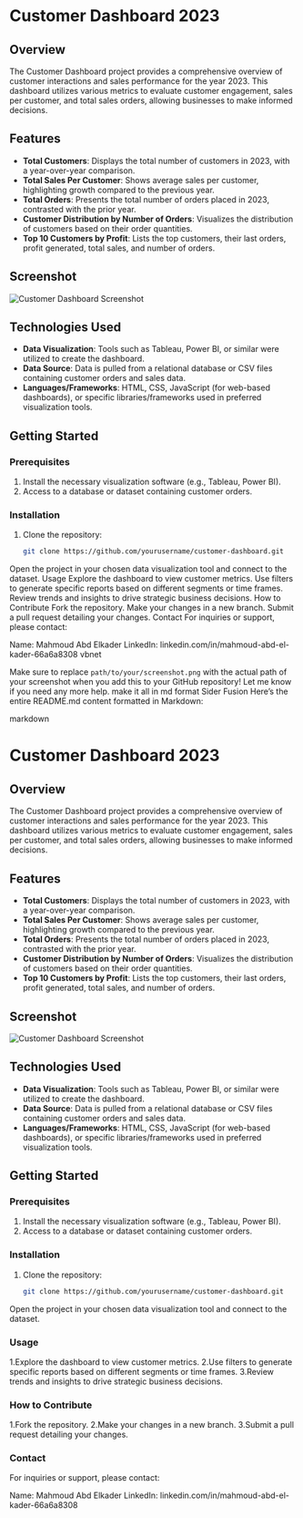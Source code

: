# Customer Dashboard 2023  

## Overview  

The Customer Dashboard project provides a comprehensive overview of customer interactions and sales performance for the year 2023. This dashboard utilizes various metrics to evaluate customer engagement, sales per customer, and total sales orders, allowing businesses to make informed decisions.  

## Features  

- **Total Customers**: Displays the total number of customers in 2023, with a year-over-year comparison.  
- **Total Sales Per Customer**: Shows average sales per customer, highlighting growth compared to the previous year.  
- **Total Orders**: Presents the total number of orders placed in 2023, contrasted with the prior year.  
- **Customer Distribution by Number of Orders**: Visualizes the distribution of customers based on their order quantities.  
- **Top 10 Customers by Profit**: Lists the top customers, their last orders, profit generated, total sales, and number of orders.  

## Screenshot  

![Customer Dashboard Screenshot](path/to/your/screenshot.png)  

## Technologies Used  

- **Data Visualization**: Tools such as Tableau, Power BI, or similar were utilized to create the dashboard.  
- **Data Source**: Data is pulled from a relational database or CSV files containing customer orders and sales data.  
- **Languages/Frameworks**: HTML, CSS, JavaScript (for web-based dashboards), or specific libraries/frameworks used in preferred visualization tools.  

## Getting Started  

### Prerequisites  

1. Install the necessary visualization software (e.g., Tableau, Power BI).  
2. Access to a database or dataset containing customer orders.  

### Installation 
1. Clone the repository:  
   ```bash  
   git clone https://github.com/yourusername/customer-dashboard.git  
Open the project in your chosen data visualization tool and connect to the dataset.
Usage
Explore the dashboard to view customer metrics.
Use filters to generate specific reports based on different segments or time frames.
Review trends and insights to drive strategic business decisions.
How to Contribute
Fork the repository.
Make your changes in a new branch.
Submit a pull request detailing your changes.
Contact
For inquiries or support, please contact:

Name: Mahmoud Abd Elkader
LinkedIn: linkedin.com/in/mahmoud-abd-el-kader-66a6a8308
vbnet

Make sure to replace `path/to/your/screenshot.png` with the actual path of your screenshot when you add this to your GitHub repository! Let me know if you need any more help.
make it all in md format
Sider Fusion
Here’s the entire README.md content formatted in Markdown:

markdown
# Customer Dashboard 2023  

## Overview  

The Customer Dashboard project provides a comprehensive overview of customer interactions and sales performance for the year 2023. This dashboard utilizes various metrics to evaluate customer engagement, sales per customer, and total sales orders, allowing businesses to make informed decisions.  

## Features  

- **Total Customers**: Displays the total number of customers in 2023, with a year-over-year comparison.  
- **Total Sales Per Customer**: Shows average sales per customer, highlighting growth compared to the previous year.  
- **Total Orders**: Presents the total number of orders placed in 2023, contrasted with the prior year.  
- **Customer Distribution by Number of Orders**: Visualizes the distribution of customers based on their order quantities.  
- **Top 10 Customers by Profit**: Lists the top customers, their last orders, profit generated, total sales, and number of orders.  

## Screenshot  

![Customer Dashboard Screenshot](path/to/your/screenshot.png)  

## Technologies Used  

- **Data Visualization**: Tools such as Tableau, Power BI, or similar were utilized to create the dashboard.  
- **Data Source**: Data is pulled from a relational database or CSV files containing customer orders and sales data.  
- **Languages/Frameworks**: HTML, CSS, JavaScript (for web-based dashboards), or specific libraries/frameworks used in preferred visualization tools.  

## Getting Started  

### Prerequisites  

1. Install the necessary visualization software (e.g., Tableau, Power BI).  
2. Access to a database or dataset containing customer orders.  

### Installation  

1. Clone the repository:  
   ```bash  
   git clone https://github.com/yourusername/customer-dashboard.git  
Open the project in your chosen data visualization tool and connect to the dataset.
### Usage
   1.Explore the dashboard to view customer metrics.
   2.Use filters to generate specific reports based on different segments or time frames.
   3.Review trends and insights to drive strategic business decisions.
### How to Contribute
   1.Fork the repository.
   2.Make your changes in a new branch.
   3.Submit a pull request detailing your changes.
### Contact
For inquiries or support, please contact:

Name: Mahmoud Abd Elkader
LinkedIn: linkedin.com/in/mahmoud-abd-el-kader-66a6a8308
